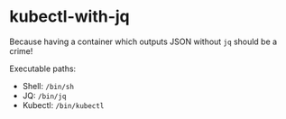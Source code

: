 # kubectl-with-jq

Because having a container which outputs JSON without `jq` should be a crime!

Executable paths:

- Shell: `/bin/sh`
- JQ: `/bin/jq`
- Kubectl: `/bin/kubectl`
